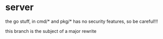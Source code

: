 # server

the go stuff, in cmd/* and pkg/* has no security features, so be careful!!!

this branch is the subject of a major rewrite